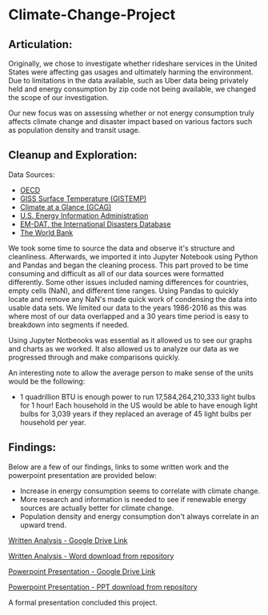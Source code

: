 # Climate-Change-Project

## Articulation:

Originally, we chose to investigate whether rideshare services in the United States were affecting gas usages and ultimately harming the environment. Due to limitations in the data available, such as Uber data being privately held and energy consumption by zip code not being available, we changed the scope of our investigation.

Our new focus was on assessing whether or not energy consumption truly affects climate change and disaster impact based on various factors such as population density and transit usage.

## Cleanup and Exploration:

Data Sources:
* [OECD](http://www.oecd.org/)
* [GISS Surface Temperature (GISTEMP)](https://data.giss.nasa.gov/gistemp/)
* [Climate at a Glance (GCAG)](https://climateataglance.com/)
* [U.S. Energy Information Administration](https://www.eia.gov/)
* [EM-DAT, the International Disasters Database](https://www.emdat.be/)
* [The World Bank](https://www.worldbank.org/)

We took some time to source the data and observe it's structure and cleanliness. Afterwards, we imported it into Jupyter Notebook using Python and Pandas and began the cleaning process. This part proved to be time consuming and difficult as all of our data sources were formatted differently. Some other issues included naming differences for countries, empty cells (NaN), and different time ranges. Using Pandas to quickly locate and remove any NaN's made quick work of condensing the data into usable data sets. We limited our data to the years 1986-2016 as this was where most of our data overlapped and a 30 years time period is easy to breakdown into segments if needed.

Using Jupyter Notbeooks was essential as it allowed us to see our graphs and charts as we worked. It also allowed us to analyze our data as we progressed through and make comparisons quickly.

An interesting note to allow the average person to make sense of the units would be the following:
* 1 quadrillion BTU is enough power to run 17,584,264,210,333 light bulbs for 1 hour! Each household in the US would be able to have enough light bulbs for 3,039 years if they replaced an average of 45 light bulbs per household per year.

## Findings:

Below are a few of our findings, links to some written work and the powerpoint presentation are provided below:
* Increase in energy consumption seems to correlate with climate change.
* More research and information is needed to see if renewable energy sources are actually better for climate change.
* Population density and energy consumption don't always correlate in an upward trend.

[Written Analysis - Google Drive Link](https://drive.google.com/file/d/1yRqWjjVf9xezeBwVAIdEqTkBgqb49-EK/view?usp=sharing)

[Written Analysis - Word download from repository](/Analysis/Climate_Change_Major_Findings.docx)

[Powerpoint Presentation - Google Drive Link](https://docs.google.com/presentation/d/1bXYeMEF79kXsewjTNJ5lV4LHzCq3-SKhwvXft5UDpKg/edit#slide=id.g35f391192_00)

[Powerpoint Presentation - PPT download from repository](/Analysis/Climate_Change_Google_Presentation.pptx)

A formal presentation concluded this project.
